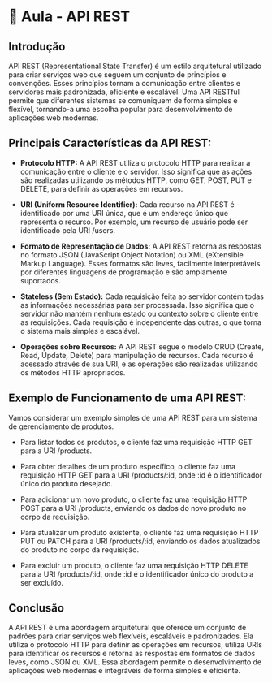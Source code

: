 # 📘 Aula - API REST

## Introdução

API REST (Representational State Transfer) é um estilo arquitetural utilizado para criar serviços web que seguem um conjunto de princípios e convenções. Esses princípios tornam a comunicação entre clientes e servidores mais padronizada, eficiente e escalável. Uma API RESTful permite que diferentes sistemas se comuniquem de forma simples e flexível, tornando-a uma escolha popular para desenvolvimento de aplicações web modernas.

## Principais Características da API REST:

- **Protocolo HTTP:** A API REST utiliza o protocolo HTTP para realizar a comunicação entre o cliente e o servidor. Isso significa que as ações são realizadas utilizando os métodos HTTP, como GET, POST, PUT e DELETE, para definir as operações em recursos.

- **URI (Uniform Resource Identifier):** Cada recurso na API REST é identificado por uma URI única, que é um endereço único que representa o recurso. Por exemplo, um recurso de usuário pode ser identificado pela URI /users.

- **Formato de Representação de Dados:** A API REST retorna as respostas no formato JSON (JavaScript Object Notation) ou XML (eXtensible Markup Language). Esses formatos são leves, facilmente interpretáveis por diferentes linguagens de programação e são amplamente suportados.

- **Stateless (Sem Estado):** Cada requisição feita ao servidor contém todas as informações necessárias para ser processada. Isso significa que o servidor não mantém nenhum estado ou contexto sobre o cliente entre as requisições. Cada requisição é independente das outras, o que torna o sistema mais simples e escalável.

- **Operações sobre Recursos:** A API REST segue o modelo CRUD (Create, Read, Update, Delete) para manipulação de recursos. Cada recurso é acessado através de sua URI, e as operações são realizadas utilizando os métodos HTTP apropriados.

## Exemplo de Funcionamento de uma API REST:

Vamos considerar um exemplo simples de uma API REST para um sistema de gerenciamento de produtos.

- Para listar todos os produtos, o cliente faz uma requisição HTTP GET para a URI /products.

- Para obter detalhes de um produto específico, o cliente faz uma requisição HTTP GET para a URI /products/:id, onde :id é o identificador único do produto desejado.

- Para adicionar um novo produto, o cliente faz uma requisição HTTP POST para a URI /products, enviando os dados do novo produto no corpo da requisição.

- Para atualizar um produto existente, o cliente faz uma requisição HTTP PUT ou PATCH para a URI /products/:id, enviando os dados atualizados do produto no corpo da requisição.

- Para excluir um produto, o cliente faz uma requisição HTTP DELETE para a URI /products/:id, onde :id é o identificador único do produto a ser excluído.

## Conclusão

A API REST é uma abordagem arquitetural que oferece um conjunto de padrões para criar serviços web flexíveis, escaláveis e padronizados. Ela utiliza o protocolo HTTP para definir as operações em recursos, utiliza URIs para identificar os recursos e retorna as respostas em formatos de dados leves, como JSON ou XML. Essa abordagem permite o desenvolvimento de aplicações web modernas e integráveis de forma simples e eficiente.

